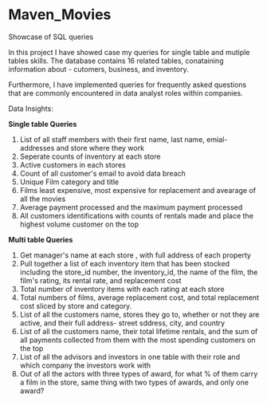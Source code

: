 # Maven_Movies
Showcase of SQL queries

In this project I have showed case my queries for single table and mutiple tables skills. The database contains 16 related tables, conataining information about - cutomers, business, and inventory.


Furthermore,  I have implemented queries for frequently asked questions that are commonly encountered in data analyst roles within companies.

Data Insights:

**Single table Queries**
1. List of all staff members with their first name, last name, emial-addresses and store where they work
2. Seperate counts of inventory at each store
3. Active customers in each stores
4. Count of all customer's email to avoid data breach
5. Unique Film category and  title
6. Films least expensive, most expensive for replacement and avearage of all the movies
7. Average payment processed and the maximum payment processed
8. All customers identifications with counts of rentals made and place the highest volume customer on the top



**Multi table Queries**
1. Get manager's name at each store , with full address of each property
2. Pull together a list of each inventory item that has been stocked including the store_id number, the inventory_id, the name of the film, the film's rating, its rental rate, and replacement cost
3. Total number of inventory items with each rating at each store
4. Total numbers of films, average replacement cost, and total replacement cost sliced by store and category.
5. List of all the customers name, stores they go to, whether or not they are active, and their full address- street sddress, city, and country
6. List of all the customers name, their total lifetime rentals, and the sum of all payments collected from them with the most spending customers on the top
7. List of all the advisors and investors in one table with their role and which company the investors work with
8. Out of all the actors with three types of award, for what % of them carry a film in the store, same thing with two types of awards, and only one award?





